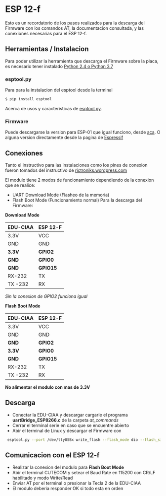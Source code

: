 # ESP 12-f

Esto es un recordatorio de los pasos realizados para la descarga del Firmware con los comandos AT,
la documentacion consultada, y las conexiones necesarias para el ESP 12-f.

## Herramientas / Instalacion
Para poder utilizar la herramienta que descarga el Firmware sobre la placa, es necesario tener instalado [Python 2.4 o Python 3.7](https://www.python.org/downloads/)

### esptool.py
Para para la instalacion del esptool desde la terminal

```sh
$ pip install esptool

```
Acerca de usos y caracteristicas de [esptool.py](https://github.com/espressif/esptool).

### Firmware 
Puede descargarse la version para ESP-01 que igual funciono, desde [aca](https://wiki.aprbrother.com/en/Firmware_For_ABTemp.html). O alguna version directamente desde la pagina de [Espressif](https://bbs.espressif.com/viewtopic.php?t=1613)

## Conexiones
Tanto el instructivo para las instalaciones como los pines de conexion fueron tomados del instructivo de [rictroniks.wordpress.com](https://riktronics.wordpress.com/2016/10/19/flash-at-firmware-to-esp8266-wifi-module-easiest-way/)

El modulo tiene 2 modos de funcionamiento dependiendo de la conexion que se realice:
 - UART Download Mode (Flasheo de la memoria)
 - Flash Boot Mode (Funcionamiento normal)
Para la descarga del Firmware:

**Download Mode**

| EDU-CIAA | ESP 12-F |
|----------|----------|
| 3.3V | VCC |  
| GND | GND |
| **3.3V** | **GPIO2**|
| **GND** | **GPIO0**|
| **GND** | **GPIO15**|
| RX-232 | TX |
|TX -232| RX|

*Sin la conexion de GPIO2 funciona igual*

**Flash Boot Mode**

| EDU-CIAA | ESP 12-F |
|----------|----------|
| 3.3V | VCC |  
| GND | GND |
| **GND** | **GPIO2**|
| **3.3V**| **GPIO0**|
| **GND** | **GPIO15**|
| RX-232 | TX |
|TX -232| RX|


**No alimentar el modulo con mas de 3.3V**

## Descarga
 - Conectar la EDU-CIAA y descargar cargarle el programa **uartBridge_ESP8266.c** de la carpeta *at_commands*
 - Cerrar el terminal serie en caso que se encuentre abierto
 - Abir el terminal de Linux y descargar el Firmware con
 ```sh
  esptool.py --port /dev/ttyUSBx write_flash --flash_mode dio --flash_size 4MB 0x0 ai-thinker-v1.1.1.bin
 ```
 ## Comunicacion con el ESP 12-f
 - Realizar la conexion del modulo para **Flash Boot Mode**
 - Abir el terminal CUTECOM y setear el Baud Rate en 115200 con CR/LF habilitado y modo Write/Read
 - Enviar AT por el terminal o presionar la Tecla 2 de la EDU-CIAA
 - El modulo deberia responder OK si todo esta en orden
